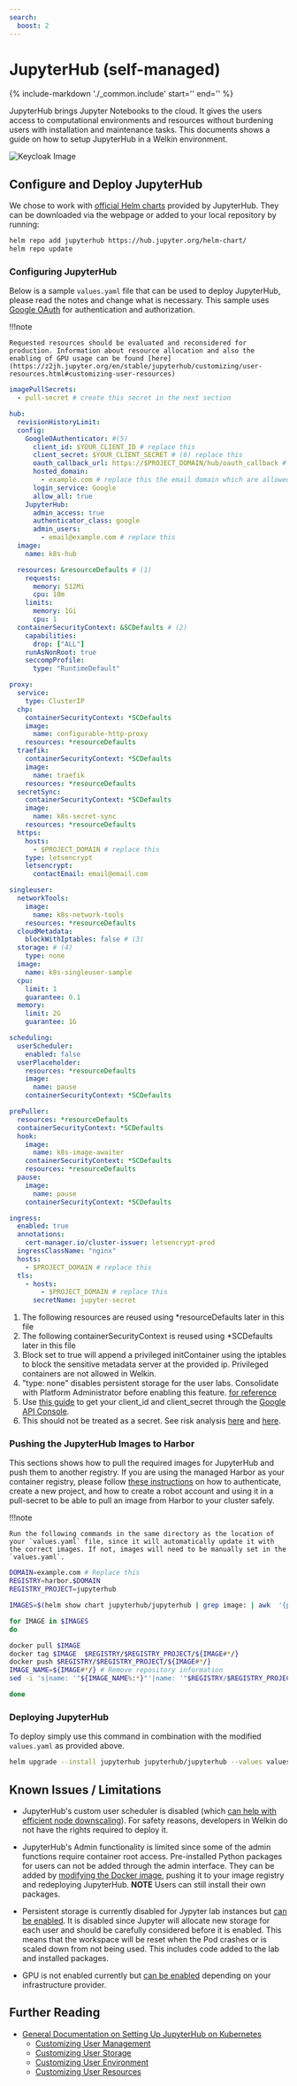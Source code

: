 ```yaml
---
search:
  boost: 2
---
```

# JupyterHub (self-managed)

{%
   include-markdown './_common.include'
   start='<!--disclaimer-start-->'
   end='<!--disclaimer-end-->'
%}

JupyterHub brings Jupyter Notebooks to the cloud. It gives the users access to computational environments and resources without burdening users with installation and maintenance tasks. This documents shows a guide on how to setup JupyterHub in a Welkin environment.

![Keycloak Image](img/jupyter.gif)

## Configure and Deploy JupyterHub

We chose to work with [official Helm charts](https://hub.jupyter.org/helm-chart/) provided by JupyterHub. They can be downloaded via the webpage or added to your local repository by running:

```sh
helm repo add jupyterhub https://hub.jupyter.org/helm-chart/
helm repo update
```

### Configuring JupyterHub

Below is a sample `values.yaml` file that can be used to deploy JupyterHub, please read the notes and change what is necessary. This sample uses [Google OAuth](https://z2jh.jupyter.org/en/stable/administrator/authentication.html#google) for authentication and authorization.

!!!note

    Requested resources should be evaluated and reconsidered for production. Information about resource allocation and also the enabling of GPU usage can be found [here](https://z2jh.jupyter.org/en/stable/jupyterhub/customizing/user-resources.html#customizing-user-resources)

```yaml
imagePullSecrets:
  - pull-secret # create this secret in the next section

hub:
  revisionHistoryLimit:
  config:
    GoogleOAuthenticator: #(5)
      client_id: $YOUR_CLIENT_ID # replace this
      client_secret: $YOUR_CLIENT_SECRET # (6) replace this
      oauth_callback_url: https://$PROJECT_DOMAIN/hub/oauth_callback # replace this
      hosted_domain:
        - example.com # replace this the email domain which are allowed to log in to JupyterHub
      login_service: Google
      allow_all: true
    JupyterHub:
      admin_access: true
      authenticator_class: google
      admin_users:
        - email@example.com # replace this
  image:
    name: k8s-hub

  resources: &resourceDefaults # (1)
    requests:
      memory: 512Mi
      cpu: 10m
    limits:
      memory: 1Gi
      cpu: 1
  containerSecurityContext: &SCDefaults # (2)
    capabilities:
      drop: ["ALL"]
    runAsNonRoot: true
    seccompProfile:
      type: "RuntimeDefault"

proxy:
  service:
    type: ClusterIP
  chp:
    containerSecurityContext: *SCDefaults
    image:
      name: configurable-http-proxy
    resources: *resourceDefaults
  traefik:
    containerSecurityContext: *SCDefaults
    image:
      name: traefik
    resources: *resourceDefaults
  secretSync:
    containerSecurityContext: *SCDefaults
    image:
      name: k8s-secret-sync
    resources: *resourceDefaults
  https:
    hosts:
      - $PROJECT_DOMAIN # replace this
    type: letsencrypt
    letsencrypt:
      contactEmail: email@email.com

singleuser:
  networkTools:
    image:
      name: k8s-network-tools
    resources: *resourceDefaults
  cloudMetadata:
    blockWithIptables: false # (3)
  storage: # (4)
    type: none
  image:
    name: k8s-singleuser-sample
  cpu:
    limit: 1
    guarantee: 0.1
  memory:
    limit: 2G
    guarantee: 1G

scheduling:
  userScheduler:
    enabled: false
  userPlaceholder:
    resources: *resourceDefaults
    image:
      name: pause
    containerSecurityContext: *SCDefaults

prePuller:
  resources: *resourceDefaults
  containerSecurityContext: *SCDefaults
  hook:
    image:
      name: k8s-image-awaiter
    containerSecurityContext: *SCDefaults
    resources: *resourceDefaults
  pause:
    image:
      name: pause
    containerSecurityContext: *SCDefaults

ingress:
  enabled: true
  annotations:
    cert-manager.io/cluster-issuer: letsencrypt-prod
  ingressClassName: "nginx"
  hosts:
    - $PROJECT_DOMAIN # replace this
  tls:
    - hosts:
        - $PROJECT_DOMAIN # replace this
      secretName: jupyter-secret
```

1. The following resources are reused using \*resourceDefaults later in this file
1. The following containerSecurityContext is reused using \*SCDefaults later in this file
1. Block set to true will append a privileged initContainer using the iptables to block the sensitive metadata server at the provided ip. Privileged containers are not allowed in Welkin.
1. "type: none" disables persistent storage for the user labs. Consolidate with Platform Administrator before enabling this feature. [for reference](https://github.com/jupyterhub/zero-to-jupyterhub-k8s/blob/1ebca266bed3e2f38332c5a9a3202f627cba3af0/jupyterhub/values.yaml#L383)
1. Use [this guide](https://z2jh.jupyter.org/en/stable/administrator/authentication.html#google) to get your client_id and client_secret through the [Google API Console](https://console.developers.google.com/).
1. This should not be treated as a secret. See risk analysis [here](https://github.com/dexidp/dex/issues/469) and [here](https://security.stackexchange.com/questions/225809/what-is-the-worst-i-can-do-if-i-know-openid-connect-client-secret).

### Pushing the JupyterHub Images to Harbor

This sections shows how to pull the required images for JupyterHub and push them to another registry. If you are using the managed Harbor as your container registry, please follow [these instructions](../deploy.md) on how to authenticate, create a new project, and how to create a robot account and using it in a pull-secret to be able to pull an image from Harbor to your cluster safely.

!!!note

    Run the following commands in the same directory as the location of your `values.yaml` file, since it will automatically update it with the correct images. If not, images will need to be manually set in the `values.yaml`.

```sh
DOMAIN=example.com # Replace this
REGISTRY=harbor.$DOMAIN
REGISTRY_PROJECT=jupyterhub

IMAGES=$(helm show chart jupyterhub/jupyterhub | grep image: | awk  '{print $3}')

for IMAGE in $IMAGES
do

docker pull $IMAGE
docker tag $IMAGE  $REGISTRY/$REGISTRY_PROJECT/${IMAGE#*/}
docker push $REGISTRY/$REGISTRY_PROJECT/${IMAGE#*/}
IMAGE_NAME=${IMAGE#*/} # Remove repository information
sed -i 's|name: '"${IMAGE_NAME%:*}"'|name: '"$REGISTRY/$REGISTRY_PROJECT/${IMAGE_NAME%:*}"'|g' values.yaml

done
```

### Deploying JupyterHub

To deploy simply use this command in combination with the modified `values.yaml` as provided above.

```sh
helm upgrade --install jupyterhub jupyterhub/jupyterhub --values values.yaml
```

## Known Issues / Limitations

- JupyterHub's custom user scheduler is disabled (which [can help with efficient node downscaling](https://z2jh.jupyter.org/en/latest/administrator/optimization.html#scaling-down-efficiently)). For safety reasons, developers in Welkin do not have the rights required to deploy it.

- JupyterHub's Admin functionality is limited since some of the admin functions require container root access. Pre-installed Python packages for users can not be added through the admin interface. They can be added by [modifying the Docker image](https://z2jh.jupyter.org/en/stable/jupyterhub/customizing/user-environment.html#choose-and-use-an-existing-docker-image), pushing it to your image registry and redeploying JupyterHub. **NOTE** Users can still install their own packages.

- Persistent storage is currently disabled for Jypyter lab instances but [can be enabled](https://z2jh.jupyter.org/en/stable/jupyterhub/customizing/user-storage.html). It is disabled since Jupyter will allocate new storage for each user and should be carefully considered before it is enabled. This means that the workspace will be reset when the Pod crashes or is scaled down from not being used. This includes code added to the lab and installed packages.

- GPU is not enabled currently but [can be enabled](https://z2jh.jupyter.org/en/stable/jupyterhub/customizing/user-resources.html#set-user-gpu-guarantees-limits) depending on your infrastructure provider.

## Further Reading

- [General Documentation on Setting Up JupyterHub on Kubernetes](https://z2jh.jupyter.org/en/stable/index.html)
    - [Customizing User Management](https://z2jh.jupyter.org/en/stable/administrator/authentication.html)
    - [Customizing User Storage](https://z2jh.jupyter.org/en/stable/jupyterhub/customizing/user-storage.html)
    - [Customizing User Environment](https://z2jh.jupyter.org/en/stable/jupyterhub/customizing/user-environment.html)
    - [Customizing User Resources](https://z2jh.jupyter.org/en/stable/jupyterhub/customizing/user-resources.html)
